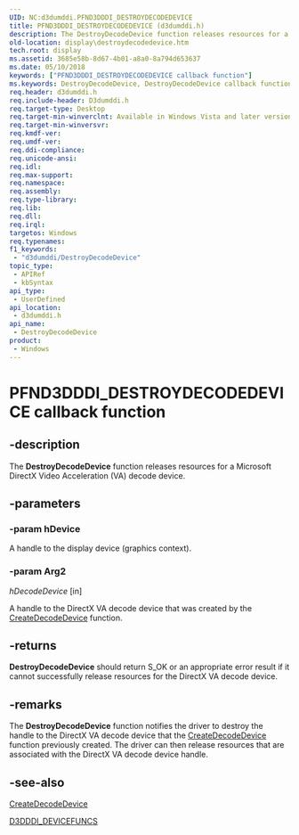 ```yaml
---
UID: NC:d3dumddi.PFND3DDDI_DESTROYDECODEDEVICE
title: PFND3DDDI_DESTROYDECODEDEVICE (d3dumddi.h)
description: The DestroyDecodeDevice function releases resources for a Microsoft DirectX Video Acceleration (VA) decode device.
old-location: display\destroydecodedevice.htm
tech.root: display
ms.assetid: 3685e58b-8d67-4b01-a8a0-8a794d653637
ms.date: 05/10/2018
keywords: ["PFND3DDDI_DESTROYDECODEDEVICE callback function"]
ms.keywords: DestroyDecodeDevice, DestroyDecodeDevice callback function [Display Devices], PFND3DDDI_DESTROYDECODEDEVICE, PFND3DDDI_DESTROYDECODEDEVICE callback, UserModeDisplayDriver_Functions_1a057944-edfe-4010-8726-9ac1deef11e6.xml, d3dumddi/DestroyDecodeDevice, display.destroydecodedevice
req.header: d3dumddi.h
req.include-header: D3dumddi.h
req.target-type: Desktop
req.target-min-winverclnt: Available in Windows Vista and later versions of the Windows operating systems.
req.target-min-winversvr: 
req.kmdf-ver: 
req.umdf-ver: 
req.ddi-compliance: 
req.unicode-ansi: 
req.idl: 
req.max-support: 
req.namespace: 
req.assembly: 
req.type-library: 
req.lib: 
req.dll: 
req.irql: 
targetos: Windows
req.typenames: 
f1_keywords:
 - "d3dumddi/DestroyDecodeDevice"
topic_type:
 - APIRef
 - kbSyntax
api_type:
 - UserDefined
api_location:
 - d3dumddi.h
api_name:
 - DestroyDecodeDevice
product:
 - Windows
---
```


# PFND3DDDI_DESTROYDECODEDEVICE callback function

## -description

The <b>DestroyDecodeDevice</b> function releases resources for a Microsoft DirectX Video Acceleration (VA) decode device.

## -parameters

### -param hDevice

A handle to the display device (graphics context).

### -param Arg2

*hDecodeDevice* [in]

A handle to the DirectX VA decode device that was created by the <a href="https://docs.microsoft.com/windows-hardware/drivers/ddi/d3dumddi/nc-d3dumddi-pfnd3dddi_createdecodedevice">CreateDecodeDevice</a> function.

## -returns

<b>DestroyDecodeDevice</b> should return S_OK or an appropriate error result if it cannot successfully release resources for the DirectX VA decode device.

## -remarks

The <b>DestroyDecodeDevice</b> function notifies the driver to destroy the handle to the DirectX VA decode device that the <a href="https://docs.microsoft.com/windows-hardware/drivers/ddi/d3dumddi/nc-d3dumddi-pfnd3dddi_createdecodedevice">CreateDecodeDevice</a> function previously created. The driver can then release resources that are associated with the DirectX VA decode device handle.

## -see-also

<a href="https://docs.microsoft.com/windows-hardware/drivers/ddi/d3dumddi/nc-d3dumddi-pfnd3dddi_createdecodedevice">CreateDecodeDevice</a>



<a href="https://docs.microsoft.com/windows-hardware/drivers/ddi/d3dumddi/ns-d3dumddi-_d3dddi_devicefuncs">D3DDDI_DEVICEFUNCS</a>

